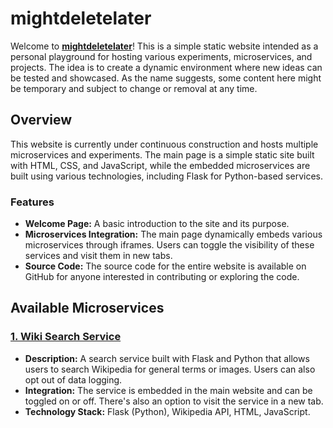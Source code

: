 ﻿# mightdeletelater

Welcome to [**mightdeletelater**](https://mightdeletelater.lol/)! This is a simple static website intended as a personal playground for hosting various experiments, microservices, and projects. The idea is to create a dynamic environment where new ideas can be tested and showcased. As the name suggests, some content here might be temporary and subject to change or removal at any time.

## Overview

This website is currently under continuous construction and hosts multiple microservices and experiments. The main page is a simple static site built with HTML, CSS, and JavaScript, while the embedded microservices are built using various technologies, including Flask for Python-based services.

### Features

- **Welcome Page:** A basic introduction to the site and its purpose.
- **Microservices Integration:** The main page dynamically embeds various microservices through iframes. Users can toggle the visibility of these services and visit them in new tabs.
- **Source Code:** The source code for the entire website is available on GitHub for anyone interested in contributing or exploring the code.

## Available Microservices

### [1. Wiki Search Service](https://trywikisearch.azurewebsites.net/)

- **Description:** A search service built with Flask and Python that allows users to search Wikipedia for general terms or images. Users can also opt out of data logging.
- **Integration:** The service is embedded in the main website and can be toggled on or off. There's also an option to visit the service in a new tab.
- **Technology Stack:** Flask (Python), Wikipedia API, HTML, JavaScript.
